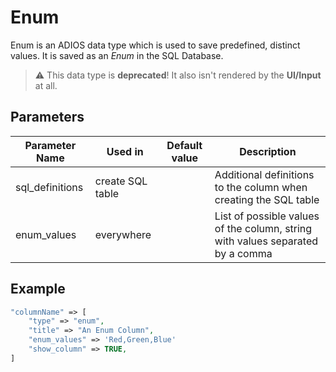# Enum

Enum is an ADIOS data type which is used to save predefined, distinct values. It is saved as an *Enum* in the SQL Database.

> ⚠️ This data type is **deprecated**! It also isn't rendered by the **UI/Input** at all.

## Parameters

| Parameter Name  | Used in          | Default value | Description                                                                    |
| --------------- | ---------------- | ------------- | ------------------------------------------------------------------------------ |
| sql_definitions | create SQL table |               | Additional definitions to the column when creating the SQL table               |
| enum_values     | everywhere       |               | List of possible values of the column, string with values separated by a comma |

## Example

```php
"columnName" => [
	"type" => "enum",
	"title" => "An Enum Column",
	"enum_values" => 'Red,Green,Blue'
	"show_column" => TRUE,
]
```